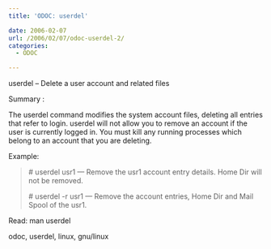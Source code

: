 ```yaml
---
title: 'ODOC: userdel'

date: 2006-02-07
url: /2006/02/07/odoc-userdel-2/
categories:
  - ODOC

---
```

userdel &#8211; Delete a user account and related files

Summary :

The userdel command modifies the system account files, deleting all entries that refer to login. userdel will not allow you to remove an account if the user is currently logged in. You must kill any running processes which belong to an account that you are deleting.

Example:

> \# userdel usr1 &#8212; Remove the usr1 account entry details. Home Dir will not be removed.
> 
> \# userdel -r usr1 &#8212; Remove the account entries, Home Dir and Mail Spool of the usr1.

Read: man userdel

<tags>odoc, userdel, linux, gnu/linux</tags>